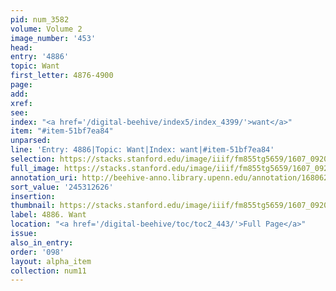 ```yaml
---
pid: num_3582
volume: Volume 2
image_number: '453'
head:
entry: '4886'
topic: Want
first_letter: 4876-4900
page:
add:
xref:
see:
index: "<a href='/digital-beehive/index5/index_4399/'>want</a>"
item: "#item-51bf7ea84"
unparsed:
line: 'Entry: 4886|Topic: Want|Index: want|#item-51bf7ea84'
selection: https://stacks.stanford.edu/image/iiif/fm855tg5659/1607_0920/696,2626,2012,235/full/0/default.jpg
full_image: https://stacks.stanford.edu/image/iiif/fm855tg5659/1607_0920/full/full/0/default.jpg
annotation_uri: http://beehive-anno.library.upenn.edu/annotation/1680627890103
sort_value: '245312626'
insertion:
thumbnail: https://stacks.stanford.edu/image/iiif/fm855tg5659/1607_0920/696,2626,600,180/250,/0/default.jpg
label: 4886. Want
location: "<a href='/digital-beehive/toc/toc2_443/'>Full Page</a>"
issue:
also_in_entry:
order: '098'
layout: alpha_item
collection: num11
---
```

